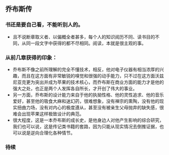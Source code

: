 ## 乔布斯传

### 书还是要自己看，不能听别人的。
* 且不说断章取义者、以偏概全者甚多，每个人的知识阅历不同、读书目的不同，从同一段文字中获得的都不尽相同。阅读，本就是很主观的事。

### 从前几章获得的印象：
* 乔布斯不像之前所理解的完全不懂技术，相反，他对电子仪器有相当浓厚的兴趣，而且在这方面有非常敏锐的嗅觉和很强的动手能力，只不过在这方面沃兹尼亚克更为突出并成为苹果的技术核心，而乔布斯在商业方面的能力才是他的强大之处，也正是两个人发挥各自所长，才开创了伟大的事业。
* 另一方面，乔布斯的设计能力来自于他的执拗性格、他的灵性追求、他的音乐爱好，甚至他的吸食大麻和迷幻药，很难想象，没有禅宗的熏陶，没有他的现实扭曲力场，没有对内心的极度遵从，甚至没有被亲生父母抛弃的缺失感，很难会出现苹果这样极致设计的典范。
* 很大程度，这是一本乔布斯的成长史，是他身边人对他产生影响的综合研究，我们也可以说，这是传记类书籍的套路，因为只能从现实情况去倒推证据，也可以说是逆向合理化各种情节。

### 待续
